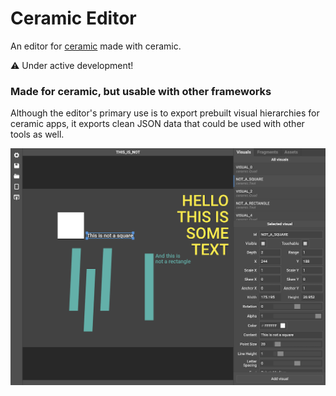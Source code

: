 # Ceramic Editor

An editor for [ceramic](https://github.com/ceramic-engine/ceramic) made with ceramic.

⚠️ Under active development!

### Made for ceramic, but usable with other frameworks

Although the editor's primary use is to export prebuilt visual hierarchies for ceramic apps, it exports clean JSON data that could be used with other tools as well.

![preview](/resources/preview.png)
